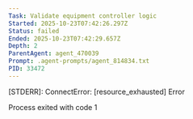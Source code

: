 ```yaml
---
Task: Validate equipment controller logic
Started: 2025-10-23T07:42:26.297Z
Status: failed
Ended: 2025-10-23T07:42:29.657Z
Depth: 2
ParentAgent: agent_470039
Prompt: .agent-prompts/agent_814834.txt
PID: 33472
---
```



[STDERR]: ConnectError: [resource_exhausted] Error


Process exited with code 1
